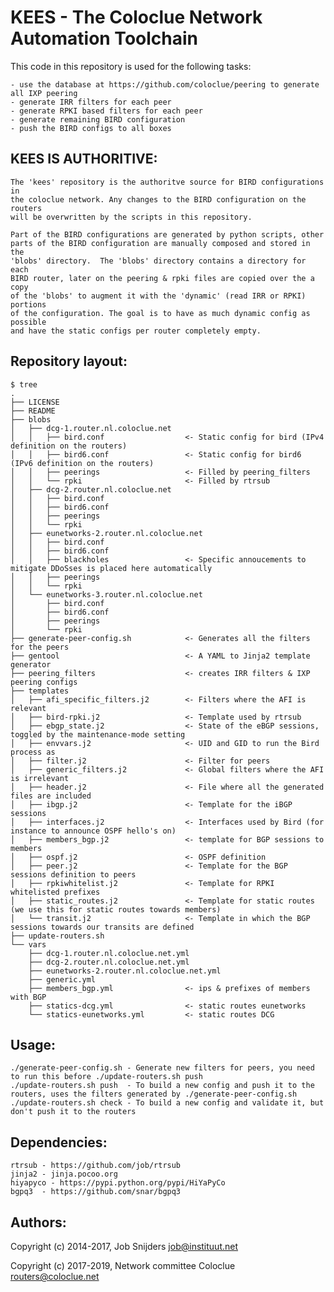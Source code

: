 KEES - The Coloclue Network Automation Toolchain
================================================

This code in this repository is used for the following tasks:

    - use the database at https://github.com/coloclue/peering to generate all IXP peering
    - generate IRR filters for each peer
    - generate RPKI based filters for each peer
    - generate remaining BIRD configuration
    - push the BIRD configs to all boxes

KEES IS AUTHORITIVE:
--------------------

    The 'kees' repository is the authoritve source for BIRD configurations in
    the coloclue network. Any changes to the BIRD configuration on the routers
    will be overwritten by the scripts in this repository.

    Part of the BIRD configurations are generated by python scripts, other
    parts of the BIRD configuration are manually composed and stored in the
    'blobs' directory.  The 'blobs' directory contains a directory for each
    BIRD router, later on the peering & rpki files are copied over the a copy
    of the 'blobs' to augment it with the 'dynamic' (read IRR or RPKI) portions
    of the configuration. The goal is to have as much dynamic config as possible
    and have the static configs per router completely empty.

Repository layout:
------------------

	$ tree
	.
	├── LICENSE
	├── README
	├── blobs
	│   ├── dcg-1.router.nl.coloclue.net
	│   │   ├── bird.conf                  <- Static config for bird (IPv4 definition on the routers)
	│   │   ├── bird6.conf                 <- Static config for bird6 (IPv6 definition on the routers)
	│   │   ├── peerings                   <- Filled by peering_filters 
	│   │   └── rpki                       <- Filled by rtrsub
	│   ├── dcg-2.router.nl.coloclue.net
	│   │   ├── bird.conf
	│   │   ├── bird6.conf
	│   │   ├── peerings
	│   │   └── rpki
	│   ├── eunetworks-2.router.nl.coloclue.net
	│   │   ├── bird.conf
	│   │   ├── bird6.conf
	│   │   ├── blackholes                 <- Specific annoucements to mitigate DDoSses is placed here automatically
	│   │   ├── peerings
	│   │   └── rpki
	│   └── eunetworks-3.router.nl.coloclue.net
	│       ├── bird.conf
	│       ├── bird6.conf
	│       ├── peerings
	│       └── rpki
	├── generate-peer-config.sh            <- Generates all the filters for the peers
	├── gentool                            <- A YAML to Jinja2 template generator
	├── peering_filters                    <- creates IRR filters & IXP peering configs
	├── templates
	│   ├── afi_specific_filters.j2        <- Filters where the AFI is relevant
	│   ├── bird-rpki.j2                   <- Template used by rtrsub
	│   ├── ebgp_state.j2                  <- State of the eBGP sessions, toggled by the maintenance-mode setting
	│   ├── envvars.j2                     <- UID and GID to run the Bird process as
	│   ├── filter.j2                      <- Filter for peers
	│   ├── generic_filters.j2             <- Global filters where the AFI is irrelevant
	│   ├── header.j2                      <- File where all the generated files are included
	│   ├── ibgp.j2                        <- Template for the iBGP sessions
	│   ├── interfaces.j2                  <- Interfaces used by Bird (for instance to announce OSPF hello's on)
	│   ├── members_bgp.j2                 <- template for BGP sessions to members
	│   ├── ospf.j2                        <- OSPF definition
	│   ├── peer.j2                        <- Template for the BGP sessions definition to peers
	│   ├── rpkiwhitelist.j2               <- Template for RPKI whitelisted prefixes
	│   ├── static_routes.j2               <- Template for static routes (we use this for static routes towards members)
	│   └── transit.j2                     <- Template in which the BGP sessions towards our transits are defined
	├── update-routers.sh
	└── vars
	    ├── dcg-1.router.nl.coloclue.net.yml
	    ├── dcg-2.router.nl.coloclue.net.yml
	    ├── eunetworks-2.router.nl.coloclue.net.yml
	    ├── generic.yml
	    ├── members_bgp.yml                <- ips & prefixes of members with BGP
	    ├── statics-dcg.yml                <- static routes eunetworks
	    └── statics-eunetworks.yml         <- static routes DCG

Usage:
------

    ./generate-peer-config.sh - Generate new filters for peers, you need to run this before ./update-routers.sh push
    ./update-routers.sh push  - To build a new config and push it to the routers, uses the filters generated by ./generate-peer-config.sh
    ./update-routers.sh check - To build a new config and validate it, but don't push it to the routers

Dependencies:
-------------

    rtrsub - https://github.com/job/rtrsub
    jinja2 - jinja.pocoo.org
    hiyapyco - https://pypi.python.org/pypi/HiYaPyCo
    bgpq3  - https://github.com/snar/bgpq3

Authors:
-------

Copyright (c) 2014-2017, Job Snijders <job@instituut.net>

Copyright (c) 2017-2019, Network committee Coloclue <routers@coloclue.net>
